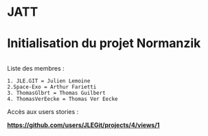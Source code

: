 # JATT
# Initialisation du projet Normanzik

```

 ```
Liste des membres : 

```
1. JLE.GIT = Julien Lemoine
2.Space-Exo = Arthur Farietti
3. ThomasGlbrt = Thomas Guilbert
4. ThomasVerEecke = Thomas Ver Eecke
```

Accès aux users stories : 

**https://github.com/users/JLEGit/projects/4/views/1**